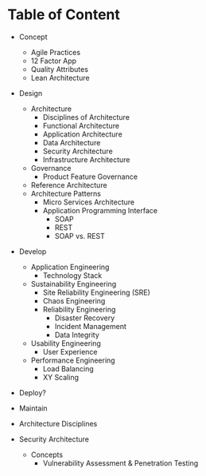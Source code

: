 # Table of Content

- Concept
  - Agile Practices
  - 12 Factor App
  - Quality Attributes
  - Lean Architecture

- Design
  - Architecture
    - Disciplines of Architecture
    - Functional Architecture
    - Application Architecture
    - Data Architecture
    - Security Architecture
    - Infrastructure Architecture
  - Governance
    - Product Feature Governance
  - Reference Architecture
  - Architecture Patterns
    - Micro Services Architecture
    - Application Programming Interface
      - SOAP
      - REST
      - SOAP vs. REST

- Develop
  - Application Engineering
    - Technology Stack
  - Sustainability Engineering
    - Site Reliability Engineering (SRE)
    - Chaos Engineering
    - Reliability Engineering
      - Disaster Recovery
      - Incident Management
      - Data Integrity
  - Usability Engineering
    - User Experience
  - Performance Engineering
    - Load Balancing
    - XY Scaling
- Deploy?
- Maintain

- Architecture Disciplines
- Security Architecture
  - Concepts
    - Vulnerability Assessment & Penetration Testing
